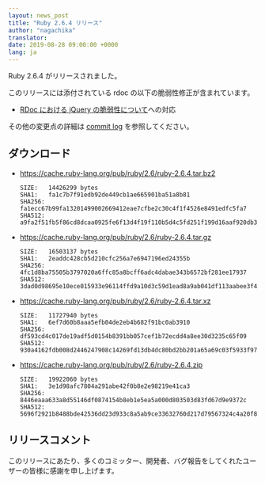 ```yaml
---
layout: news_post
title: "Ruby 2.6.4 リリース"
author: "nagachika"
translator:
date: 2019-08-28 09:00:00 +0000
lang: ja
---
```


Ruby 2.6.4 がリリースされました。

このリリースには添付されている rdoc の以下の脆弱性修正が含まれています。

* [RDoc における jQuery の脆弱性について](/ja/news/2019/08/28/multiple-jquery-vulnerabilities-in-rdoc/)への対応

その他の変更点の詳細は [commit log](https://github.com/ruby/ruby/compare/v2_6_3...v2_6_4) を参照してください。

## ダウンロード

* <https://cache.ruby-lang.org/pub/ruby/2.6/ruby-2.6.4.tar.bz2>

      SIZE:   14426299 bytes
      SHA1:   fa1c7b7f91edb92de449cb1ae665901ba51a8b81
      SHA256: fa1ecc67b99fa13201499002669412eae7cfbe2c30c4f1f4526e8491edfc5fa7
      SHA512: a9fa2f51fb5f86cd8dcaa0925fe6f13d4f19f110b5d4c5fd251f199d16aaf920db39ad3bb50460eb94ab8d471ab2ac8bb54daea4a3bb080eaf45250aac3437fe

* <https://cache.ruby-lang.org/pub/ruby/2.6/ruby-2.6.4.tar.gz>

      SIZE:   16503137 bytes
      SHA1:   2eaddc428cb5d210cfc256a7e6947196ed24355b
      SHA256: 4fc1d8ba75505b3797020a6ffc85a8bcff6adc4dabae343b6572bf281ee17937
      SHA512: 3dad0d98695e10ece015933e96114ffd9a10d3c59d1ead8a9ab041df113aabee3f4100aa7ffe7ef5c43b62ac3c7506c3f3ceeb8828b2a800b6d0f4119d5bf926

* <https://cache.ruby-lang.org/pub/ruby/2.6/ruby-2.6.4.tar.xz>

      SIZE:   11727940 bytes
      SHA1:   6ef7d60b8aaa5efb04de2eb4b682f91bc0ab3910
      SHA256: df593cd4c017de19adf5d0154b8391bb057cef1b72ecdd4a8ee30d3235c65f09
      SHA512: 930a4162fdb008d2446247908c14269fd13db4dc80bd2bb201a65a69c03f5933f97b4c5079ccd2a12db4934ff97b2debaa10a6c6f5c3060e55873f4397747eaa

* <https://cache.ruby-lang.org/pub/ruby/2.6/ruby-2.6.4.zip>

      SIZE:   19922060 bytes
      SHA1:   3e1d98afc7804a291abe42f0b8e2e98219e41ca3
      SHA256: 8446eaaa633a8d55146df0874154b8eb1e5ea5a000d803503d83fd67d9e9372c
      SHA512: 5696f2921b8488bde42536dd23d933c8a5ab9ce33632760d217d79567324c4a20f8007d4815f33e56c0a764d1ca372b40c41a5937f9938bb1d63ea078d10d657


## リリースコメント

このリリースにあたり、多くのコミッター、開発者、バグ報告をしてくれたユーザーの皆様に感謝を申し上げます。
